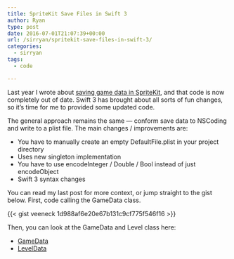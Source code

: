 ```yaml
---
title: SpriteKit Save Files in Swift 3
author: Ryan
type: post
date: 2016-07-01T21:07:39+00:00
url: /sirryan/spritekit-save-files-in-swift-3/
categories:
  - sirryan
tags:
  - code

---
```

Last year I wrote about [saving game data in SpriteKit][1], and that code is now completely out of date. Swift 3 has brought about all sorts of fun changes, so it&#8217;s time for me to provided some updated code.
<!--more-->

The general approach remains the same &#8212; conform save data to NSCoding and write to a plist file. The main changes / improvements are:

  * You have to manually create an empty DefaultFile.plist in your project directory
  * Uses new singleton implementation
  * You have to use encodeInteger / Double / Bool instead of just encodeObject
  * Swift 3 syntax changes

You can read my last post for more context, or jump straight to the gist below. First, code calling the GameData class.

{{< gist veeneck 1d988af6e20e67b131c9cf775f546f16 >}}

Then, you can look at the GameData and Level class here:

  * [GameData][2]
  * [LevelData][3]

 [1]: http://battleofbrothers.com/sirryan/saving-game-data-in-spritekit
 [2]: https://gist.github.com/veeneck/5521e0b6381051b8387f48ba792ba888
 [3]: https://gist.github.com/veeneck/96306731570687e76d1190fa6ccacf0c